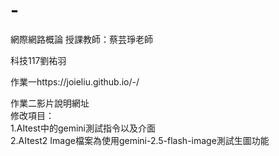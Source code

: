 # -
網際網路概論 授課教師：蔡芸琤老師

科技117劉祐羽 　

作業一https://joieliu.github.io/-/

作業二影片說明網址  
修改項目：   
1.AItest中的gemini測試指令以及介面    
2.AItest2 Image檔案為使用gemini-2.5-flash-image測試生圖功能
